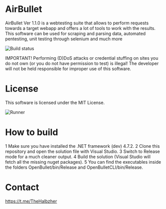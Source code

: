 # AirBullet

AirBullet Ver 1.1.0 is a webtesting suite that allows to perform requests towards a target webapp and offers a lot of tools to work with the results. This software can be used for scraping and parsing data, automated pentesting, unit testing through selenium and much more
<br>

<img src="https://i.ibb.co/QcXBW7H/Screenshot-2023-03-19-060230.jpg" alt="Build status" data-canonical-src="https://i.ibb.co/QcXBW7H/Screenshot-2023-03-19-060230.jpg" style="max-width: 100%;">

IMPORTANT! Performing (D)DoS attacks or credential stuffing on sites you do not own (or you do not have permission to test) is illegal! The developer will not be held responsible for improper use of this software.


# License
This software is licensed under the MIT License.


<img src="https://i.ibb.co/p32L4Sc/Screenshot-2023-03-19-060250.jpg" alt="Runner" data-canonical-src="https://i.ibb.co/p32L4Sc/Screenshot-2023-03-19-060250.jpg" style="max-width: 40%;">

# How to build

1 Make sure you have installed the .NET framework (dev) 4.7.2.
2 Clone this repository and open the solution file with Visual Studio.
3 Switch to Release mode for a much cleaner output.
4 Build the solution (Visual Studio will fetch all the missing nuget packages).
5 You can find the executables inside the folders OpenBullet/bin/Release and OpenBulletCLI/bin/Release.

# Contact
https://t.me/TheHalbzher
